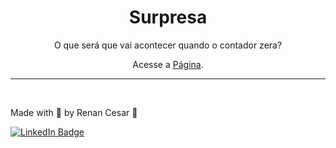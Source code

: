 <h1 align="center">
 Surpresa
</h1>

<p align="center">O que será que vai acontecer quando o contador zera?</p>
<p align="center">Acesse a <a href="https://vnw-renan.vercel.app/" target="_blank">Página</a>.</p>


---

<br>

Made with 💜 by Renan Cesar 👋

[![LinkedIn Badge](https://img.shields.io/badge/-Renan_Cesar-blue?style=flat-square&logo=Linkedin&logoColor=white&link=https://www.linkedin.com/in/renan-cesar/)](https://www.linkedin.com/in/renan-cesar/)
